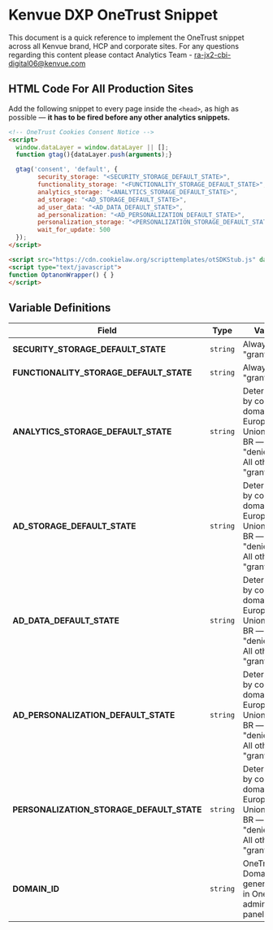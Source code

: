 # Kenvue DXP OneTrust Snippet
This document is a quick reference to implement the OneTrust snippet across all Kenvue brand, HCP and corporate sites. For any questions regarding this content please contact Analytics Team - ra-jx2-cbi-digital06@kenvue.com

## HTML Code For All Production Sites
Add the following snippet to every page inside the `<head>`, as high as possible — **it has to be fired before any other analytics snippets.**

```html
<!-- OneTrust Cookies Consent Notice -->
<script> 
  window.dataLayer = window.dataLayer || []; 
  function gtag(){dataLayer.push(arguments);}

  gtag('consent', 'default', {
        security_storage: "<SECURITY_STORAGE_DEFAULT_STATE>",
        functionality_storage: "<FUNCTIONALITY_STORAGE_DEFAULT_STATE>",
        analytics_storage: "<ANALYTICS_STORAGE_DEFAULT_STATE>",
        ad_storage: "<AD_STORAGE_DEFAULT_STATE>", 
        ad_user_data: "<AD_DATA_DEFAULT_STATE>",
        ad_personalization: "<AD_PERSONALIZATION_DEFAULT_STATE>",
        personalization_storage: "<PERSONALIZATION_STORAGE_DEFAULT_STATE>",
        wait_for_update: 500 
  }); 
</script>

<script src="https://cdn.cookielaw.org/scripttemplates/otSDKStub.js" data-document-language="true" type="text/javascript" charset="UTF-8" data-domain-script="<DOMAIN_ID>" ></script>
<script type="text/javascript">
function OptanonWrapper() { }
</script>
```

## Variable Definitions

|Field|Type|Value|
| --- | --- | --- |
|**SECURITY_STORAGE_DEFAULT_STATE**|`string`|Always "granted".|
|**FUNCTIONALITY_STORAGE_DEFAULT_STATE**|`string`|Always "granted".|
|**ANALYTICS_STORAGE_DEFAULT_STATE**|`string`|Determined by country domain. European Union, UK, BR — "denied". All other — "granted".|
|**AD_STORAGE_DEFAULT_STATE**|`string`|Determined by country domain. European Union, UK, BR — "denied". All other — "granted".|
|**AD_DATA_DEFAULT_STATE**|`string`|Determined by country domain. European Union, UK, BR — "denied". All other — "granted".|
|**AD_PERSONALIZATION_DEFAULT_STATE**|`string`|Determined by country domain. European Union, UK, BR — "denied". All other — "granted".|
|**PERSONALIZATION_STORAGE_DEFAULT_STATE**|`string`|Determined by country domain. European Union, UK, BR — "denied". All other — "granted".|
|**DOMAIN_ID**|`string`|OneTrust Domain ID generated in OneTrust admin panel.|
